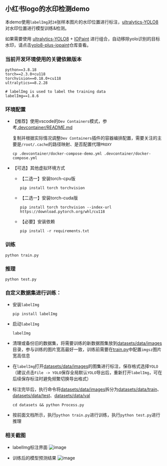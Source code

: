 ## 小红书logo的水印检测demo

本demo使用`labelImg`对`24`张样本图片的水印位置进行标注，[ultralytics-YOLO8](https://github.com/ultralytics/ultralytics)对水印位置进行模型训练&检测。

如果需要使用 [ultralytics-YOLO8](https://github.com/ultralytics/ultralytics) + [IOPaint](https://github.com/Sanster/IOPaint) 进行组合，自动移除yolo识别的目标水印，请点击[yolo8-plus-iopaint](https://github.com/Samge0/yolo8-plus-iopaint)仓库查看。


### 当前开发环境使用的关键依赖版本
```text
python==3.8.18
torch==2.3.0+cu118
torchvision==0.18.0+cu118
ultralytics==8.2.28

# labelImg is used to label the training data
labelImg==1.8.6
```


### 环境配置
- 【推荐】使用vscode的`Dev Containers`模式，参考[.devcontainer/README.md](.devcontainer/README.md)

    复制并根据实际情况调整`Dev Containers`插件的容器编排配置，需要关注的主要是`/root/.cache`的路径映射、是否配置代理`PROXY`
    ```shell
    cp .devcontainer/docker-compose-demo.yml .devcontainer/docker-compose.yml
    ```

- 【可选】其他虚拟环境方式
    - 【二选一】安装torch-cpu版
        ```shell
        pip install torch torchvision
        ```
    - 【二选一】安装torch-cuda版
        ```shell
        pip install torch torchvision --index-url https://download.pytorch.org/whl/cu118
        ```
    - 【必要】安装依赖
        ```shell
        pip install -r requirements.txt
        ```


### 训练
```shell
python train.py
```


### 推理
```shell
python test.py
```

### 自定义数据集进行训练：
- 安装`labelImg`
    ```shell
    pip install labelImg
    ```

- 启动`labelImg`
    ```shell
    labelImg
    ```

- 清理或备份旧的数据集，将需要训练的新数据图集放到[datasets/data/images](datasets/data/images)目录，参与训练的图片宽高最好一致，训练前需要在[train.py](train.py)中配置`imgsz`图片宽高信息
- 在`labelImg`打开[datasets/data/images](datasets/data/images)的图集进行标注，保存格式选择`YOLO`（建议点击`File -> YOLO`保存全局默认`YOLO`导出后，重新打开`labelImg`，可在后续保存标注时避免频繁切换导出格式）
- 标注完毕后，执行命令将[datasets/data/images](datasets/data/images)拆分为[datasets/data/train](datasets/data/train)、[datasets/data/test](datasets/data/test)、[datasets/data/val](datasets/data/val)
    ```shell
    cd datasets && python Process.py
    ```
- 按前面文档所示，执行`python train.py`进行训练，执行`python test.py`进行推理


### 相关截图
- labelImg标注界面
![image](https://github.com/Samge0/yolo8-watermark-xhs/assets/17336101/1e1c64f6-5049-4e43-aeb7-5cfedd305bee)

- 训练后的模型预测结果
![image](https://github.com/Samge0/yolo8-watermark-xhs/assets/17336101/6eaf4f70-f1a9-4605-8f9a-7ecf7abba921)